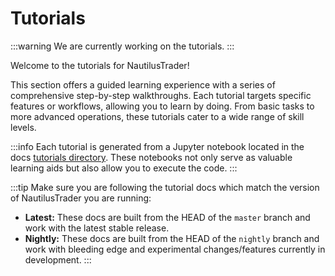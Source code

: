 # Tutorials

:::warning
We are currently working on the tutorials.
:::

Welcome to the tutorials for NautilusTrader! 

This section offers a guided learning experience with a series of comprehensive step-by-step walkthroughs. 
Each tutorial targets specific features or workflows, allowing you to learn by doing. 
From basic tasks to more advanced operations, these tutorials cater to a wide range of skill levels.

:::info
Each tutorial is generated from a Jupyter notebook located in the docs [tutorials directory](https://github.com/nautechsystems/nautilus_trader/tree/develop/docs/tutorials).
These notebooks not only serve as valuable learning aids but also allow you to execute the code.
:::

:::tip
Make sure you are following the tutorial docs which match the version of NautilusTrader you are running:
- **Latest:** These docs are built from the HEAD of the `master` branch and work with the latest stable release.
- **Nightly:** These docs are built from the HEAD of the `nightly` branch and work with bleeding edge and experimental changes/features currently in development.
:::
